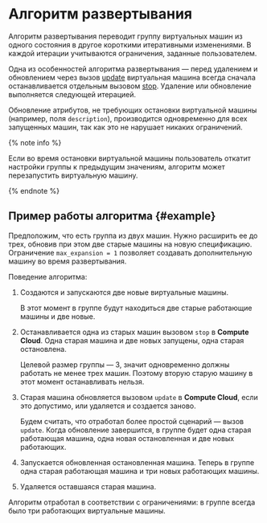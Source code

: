 # Алгоритм развертывания

Алгоритм развертывания переводит группу виртуальных машин из одного состояния в другое короткими итеративными изменениями. В каждой итерации учитываются ограничения, заданные пользователем.

Одна из особенностей алгоритма развертывания — перед удалением и обновлением через вызов [update](../../../api-ref/grpc/Instance/update.md) виртуальная машина всегда сначала останавливается отдельным вызовом [stop](../../../api-ref/grpc/Instance/stop.md). Удаление или обновление выполняется следующей итерацией.

Обновление атрибутов, не требующих остановки виртуальной машины (например, поля `description`), производится одновременно для всех запущенных машин, так как это не нарушает никаких ограничений.

{% note info %}

Если во время остановки виртуальной машины пользователь откатит настройки группы к предыдущим значениям, алгоритм может перезапустить виртуальную машину.

{% endnote %}

## Пример работы алгоритма {#example} 

Предположим, что есть группа из двух машин. Нужно расширить ее до трех, обновив при этом две старые машины на новую спецификацию. Ограничение `max_expansion = 1` позволяет создавать дополнительную машину во время развертывания.

Поведение алгоритма:

1. Создаются и запускаются две новые виртуальные машины. 

   В этот момент в группе будут находиться две старые работающие машины и две новые.

1. Останавливается одна из старых машин вызовом `stop` в **Compute Cloud**. Одна старая машина и две новых запущены, одна старая остановлена.
   
   Целевой размер группы — 3, значит одновременно должны работать не менее трех машин. Поэтому вторую старую машину в этот момент останавливать нельзя.

1. Старая машина обновляется вызовом `update` в **Compute Cloud**, если это допустимо, или удаляется и создается заново.
   
   Будем считать, что отработал более простой сценарий — вызов `update`. Когда обновление завершится, в группе будет одна старая работающая машина, одна новая остановленная и две новых работающих.

1. Запускается обновленная остановленная машина. Теперь в группе одна старая работающая машина и три новых работающих машины.

1. Удаляется оставшаяся старая машина.

Алгоритм отработал в соответствии с ограничениями: в группе всегда было три работающих виртуальные машины.


